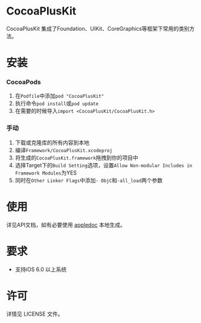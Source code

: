# CocoaPlusKit

CocoaPlusKit 集成了Foundation、UIKit、CoreGraphics等框架下常用的类别方法。

# 安装

### CocoaPods

1. 在`Podfile`中添加`pod "CocoaPlusKit"`
2. 执行命令`pod install`或`pod update`
3. 在需要的时候导入`import <CocoaPlusKit/CocoaPlusKit.h>`

### 手动

1. 下载或克隆库的所有内容到本地
2. 编译`Framework/CocoaPlusKit.xcodeproj`
3. 将生成的`CocoaPlusKit.framework`拖拽到你的项目中
4. 选择Target下的`Build Setting`选项，设置`Allow Non-modular Includes in Framework Modules`为YES
5. 同时在`Other Linker Flags`中添加`- ObjC`和`-all_load`两个参数

# 使用

详见API文档，如有必要使用 [appledoc](https://github.com/tomaz/appledoc) 本地生成。

# 要求

* 支持iOS 6.0 以上系统

# 许可

详情见 LICENSE 文件。
